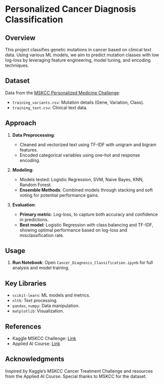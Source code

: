 # Personalized Cancer Diagnosis Classification

## Overview
This project classifies genetic mutations in cancer based on clinical text data. Using various ML models, we aim to predict mutation classes with low log-loss by leveraging feature engineering, model tuning, and encoding techniques.

## Dataset
Data from the [MSKCC Personalized Medicine Challenge](https://www.kaggle.com/c/msk-redefining-cancer-treatment/data):
- `training_variants.csv`: Mutation details (Gene, Variation, Class).
- `training_text.csv`: Clinical text data.

## Approach
1. **Data Preprocessing**:
   - Cleaned and vectorized text using TF-IDF with unigram and bigram features.
   - Encoded categorical variables using one-hot and response encoding.

2. **Modeling**:
   - Models tested: Logistic Regression, SVM, Naive Bayes, KNN, Random Forest.
   - **Ensemble Methods**: Combined models through stacking and soft voting for potential performance gains.

3. **Evaluation**:
   - **Primary metric**: Log-loss, to capture both accuracy and confidence in predictions.
   - **Best model**: Logistic Regression with class balancing and TF-IDF, showing optimal performance based on log-loss and misclassification rate.

## Usage
1. **Run Notebook**: Open `Cancer_Diagnosis_Classification.ipynb` for full analysis and model training.

## Key Libraries
- `scikit-learn`: ML models and metrics.
- `nltk`: Text processing.
- `pandas`, `numpy`: Data manipulation.
- `matplotlib`: Visualization.

## References
- Kaggle MSKCC Challenge: [Link](https://www.kaggle.com/c/msk-redefining-cancer-treatment)
- Applied AI Course: [Link](https://www.appliedaicourse.com/)

## Acknowledgments
Inspired by Kaggle’s MSKCC Cancer Treatment Challenge and resources from the Applied AI Course. Special thanks to MSKCC for the dataset.
